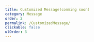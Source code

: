 ```yaml
---
title: Customized Message(comming soon)
category: Message
order: 2
permalink: /CustomizedMessage/
clickable: false
ulOrder: 3
---
```

